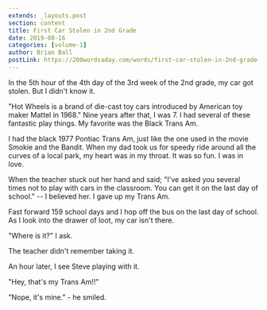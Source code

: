 ```yaml
---
extends: _layouts.post
section: content
title: First Car Stolen in 2nd Grade
date: 2019-08-16
categories: [volume-1]
author: Brian Ball
postLink: https://200wordsaday.com/words/first-car-stolen-in-2nd-grade-251325d55ebdfb9919
---
```


In the 5th hour of the 4th day of the 3rd week of the 2nd grade, my car got stolen. But I didn't know it.



"Hot Wheels is a brand of die-cast toy cars introduced by American toy maker Mattel in 1968." Nine years after that, I was 7. I had several of these fantastic play things. My favorite was the Black Trans Am.



I had the black 1977 Pontiac Trans Am, just like the one used in the movie Smokie and the Bandit. When my dad took us for speedy ride around all the curves of a local park, my heart was in my throat. It was so fun. I was in love.



When the teacher stuck out her hand and said; "I've asked you several times not to play with cars in the classroom. You can get it on the last day of school." -- I believed her. I gave up my Trans Am.



Fast forward 159 school days and I hop off the bus on the last day of school. As I look into the drawer of loot, my car isn't there. 



"Where is it?" I ask. 

The teacher didn't remember taking it.



An hour later, I see Steve playing with it. 



"Hey, that's my Trans Am!!"



"Nope, it's mine." - he smiled.
